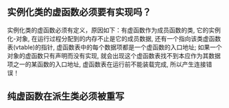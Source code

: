 ## 实例化类的虚函数必须要有实现吗？
实例化类的虚函数必须有定义，原因如下：有虚函数作为成员函数的类, 它的实例化-对象, 在运行过程分配到的内存不止是它的成员数据, 还有一个指向该类虚函数表(vtable)的指针, 虚函数表中的每个数据项都是一个虚函数的入口地址; 如果一个对象的虚函数只有声明而没有实现, 就会出现这个虚函数表找不到本应作为其数据项之一的某函数的入口地址, 虚函数表在运行前不能装载完成, 所以产生连接错误！

## 纯虚函数在派生类必须被重写